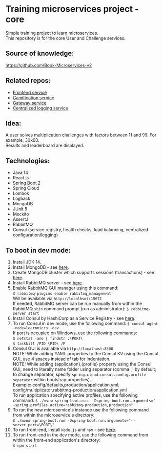 # Training microservices project - core
Simple training project to learn microservices. <br>
This repository is for the core User and Challenge services.

## Source of knowledge:
https://github.com/Book-Microservices-v2

## Related repos:
<ul>
  <li><a href='https://github.com/olegyev/learn-microservices-multiplicator-frontend'>Frontend service</a></li>
  <li><a href='https://github.com/olegyev/learn-microservices-multiplicator-gamification'>Gamification service</a></li>
  <li><a href='https://github.com/olegyev/learn-microservices-multiplicator-gateway'>Gateway service</a></li>
  <li><a href='https://github.com/olegyev/learn-microservices-multiplicator-logs'>Centralized logging service</a></li>
</ul>

## Idea:
A user solves multiplication challenges with factors between 11 and 99. For example, 30x60. <br>
Results and leaderboard are displayed.

## Technologies:
<ul>
  <li>Java 14</li>
  <li>React.js</li>
  <li>Spring Boot 2</li>
  <li>Spring Cloud</li>
  <li>Lombok</li>
  <li>Logback</li>
  <li>MongoDB</li>
  <li>JUnit 5</li>
  <li>Mockito</li>
  <li>AssertJ</li>
  <li>RabbitMQ</li>
  <li>Consul (service registry, health checks, load balancing, centralized configuration/logging)</li>
</ul>

## To boot in dev mode:
<ol>
    <li>Install JDK 14.</li>
    <li>Install MongoDB - see <a href="https://docs.mongodb.com/manual/administration/install-community/">here</a>.</li>
    <li>Create MongoDB cluster which supports sessions (transactions) - see <a href="https://stackoverflow.com/a/62729445">here</a>.</li>
    <li>Install RabbitMQ server - see <a href="https://www.rabbitmq.com/download.html">here</a>.</li>
    <li>Enable RabbitMQ GUI manager using this command:<br>
        <code>$ rabbitmq-plugins enable rabbitmq_management</code><br>
        Will be available via <code>http://localhsot:15672</code><br>
        If needed, RabbitMQ server can be run manually from within the RabbitMQ <code>sbin</code> command prompt (run as administrator): <code>$ rabbitmq-server start</code></li>
    <li>Install Consul by HashiCorp as a Service Registry - see <a href="https://learn.hashicorp.com/tutorials/consul/get-started-install">here</a>.</li>
    <li>To run Consul in dev mode, use the following command: <code>$ consul agent -node=learnmicro -dev</code><br>
        If port is occupied on Windows, use the following commands:<br>
        <code>$ netstat -ano | findstr :\PORT\</code><br>
        <code>$ taskkill /PID \PID\ /F</code></li>
    <li>Consul GUI is available via <code>http://localhost:8500</code><br>
        NOTE! While adding YAML properties to the Consul KV using the Consul GUI, use 4 spaces instead of tab for indentation.<br>
        NOTE! While adding {application},{profile} property using the Consul GUI, need to literally name folder using separator (comma ',' by default; to change separator, specify <code>spring.cloud.consul.config.profile-separator</code> within bootstrap.properties).<br>
        Example: config/defaults,production/application.yml; config/multiplicator,rabbitmq-production/application.yml<br>
        To run application specifying active profiles, use the following command: <code>$ ./mvnw spring-boot:run '-Dspring-boot.run.arguments="--spring.profiles.active=rabbitmq-production,production"'</code></li>
    <li>To run the new microservice's instance use the following command from within the microservice's directory:<br>
        <code>$ ./mvnw spring-boot:run -Dspring-boot.run.arguments="--server.port=\PORT\"</code></li>
    <li>To run front-end, install <code>Node.js</code> and <code>npm</code> - see <a href="https://nodejs.org/en/download/">here</a>.</li>
    <li>To run front-end in the dev mode, use the following command from within the front-end application's directory:<br>
        <code>$ npm start</code></li>
</ol>
